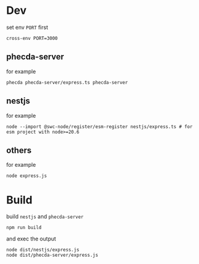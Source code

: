 # Dev

set env `PORT` first

```shell
cross-env PORT=3000
```

## phecda-server

for example

```shell
phecda phecda-server/express.ts phecda-server
```

## nestjs

for example

```shell
node --import @swc-node/register/esm-register nestjs/express.ts # for esm project with node>=20.6
```

## others

for example

```shell
node express.js
```

# Build

build `nestjs` and `phecda-server`

```shell
npm run build
```

and exec the output

```shell
node dist/nestjs/express.js
node dist/phecda-server/express.js

```
